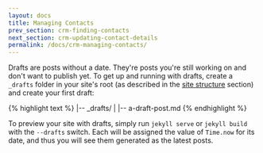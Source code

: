 ```yaml
---
layout: docs
title: Managing Contacts
prev_section: crm-finding-contacts
next_section: crm-updating-contact-details
permalink: /docs/crm-managing-contacts/
---
```


Drafts are posts without a date. They're posts you're still working on and don't want to
publish yet. To get up and running with drafts, create a `_drafts` folder in your site's
root (as described in the [site structure](/docs/structure/) section) and create your
first draft:

{% highlight text %}
|-- _drafts/
|   |-- a-draft-post.md
{% endhighlight %}

To preview your site with drafts, simply run `jekyll serve` or `jekyll build` with
the `--drafts` switch.  Each will be assigned the value of `Time.now`
for its date, and thus you will see them generated as the latest posts.

